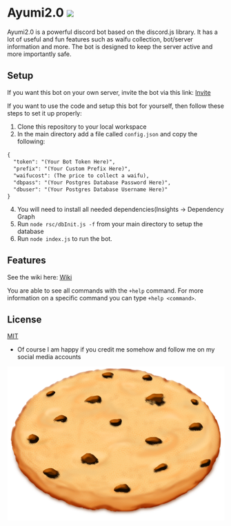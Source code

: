 # Ayumi2.0 ![](https://img.shields.io/discord/720937574318866432?color=blue&label=Discord&logo=discord)

Ayumi2.0 is a powerful discord bot based on the discord.js library. It has a lot of useful and fun features such as waifu collection, bot/server information and more. The bot is designed to keep the server active and more importantly safe.

## Setup
If you want this bot on your own server, invite the bot via this link:
[Invite](https://discord.com/api/oauth2/authorize?client_id=690883040636960778&permissions=388160&scope=bot)

If you want to use the code and setup this bot for yourself, then follow these steps to set it up properly:

1. Clone this repository to your local workspace
2. In the main directory add a file called `config.json` and copy the following:
```
{
  "token": "(Your Bot Token Here)",
  "prefix": "(Your Custom Prefix Here)",
  "waifucost": (The price to collect a waifu),
  "dbpass": "(Your Postgres Database Password Here)",
  "dbuser": "(Your Postgres Database Username Here)"
}
```
4. You will need to install all needed dependencies(Insights -> Dependency Graph
5. Run `node rsc/dbInit.js -f` from your main directory to setup the database
6. Run `node index.js` to run the bot.

## Features
See the wiki here: [Wiki](https://github.com/UltraCookie1780/ayumi-2.0/wiki)

You are able to see all commands with the `+help` command. For more information on a specific command you can type `+help <command>`. 

## License
[MIT](https://choosealicense.com/licenses/mit/)
- Of course I am happy if you credit me somehow and follow me on my social media accounts


![](https://raw.githubusercontent.com/UltraCookie1780/ayumi-2.0/master/rsc/img/cookie-3180329_1920.png)
